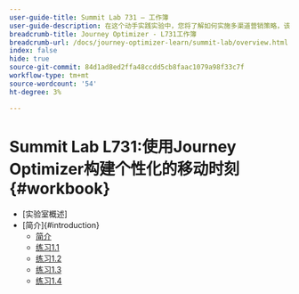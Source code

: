 ```yaml
---
user-guide-title: Summit Lab 731 — 工作簿
user-guide-description: 在这个动手实践实验中，您将了解如何实施多渠道营销策略，该策略包括应用程序内、推送通知、短信以及电子邮件消息传送促销活动和Adobe Journey Optimizer旅程。
breadcrumb-title: Journey Optimizer - L731工作簿
breadcrumb-url: /docs/journey-optimizer-learn/summit-lab/overview.html
index: false
hide: true
source-git-commit: 84d1ad8ed2ffa48ccdd5cb8faac1079a98f33c7f
workflow-type: tm+mt
source-wordcount: '54'
ht-degree: 3%

---
```



# Summit Lab L731:使用Journey Optimizer构建个性化的移动时刻 {#workbook}

+ [实验室概述]
+ [简介]{#introduction}
   + [简介](/help/l731-lab-workbook/Introduction/introduction.md)
   + [练习1.1](/help/l731-lab-workbook/Introduction/exercise-1-1.md)
   + [练习1.2](/help/l731-lab-workbook/Introduction/exercise-1-2.md)
   + [练习1.3](/help/l731-lab-workbook/Introduction/exercise-1-3.md)
   + [练习1.4](/help/l731-lab-workbook/Introduction/exercise-1-4.md)
